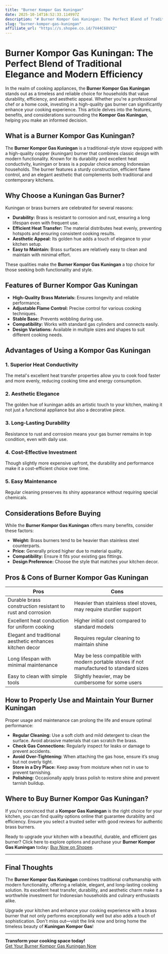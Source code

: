 ```yaml
---
title: "Burner Kompor Gas Kuningan"
date: 2025-10-14T16:52:33.114997Z
description: "# Burner Kompor Gas Kuningan: The Perfect Blend of Traditional Elegance and Modern Efficiency..."
slug: "burner-kompor-gas-kuningan"
affiliate_url: "https://s.shopee.co.id/7V44C68VX2"
---
```

# Burner Kompor Gas Kuningan: The Perfect Blend of Traditional Elegance and Modern Efficiency

In the realm of cooking appliances, the **Burner Kompor Gas Kuningan** stands out as a timeless and reliable choice for households that value durability, efficiency, and aesthetic appeal. Whether you're a professional chef or a home cook, investing in a high-quality gas burner can significantly enhance your cooking experience. This article delves into the features, benefits, and considerations surrounding the **Kompor Gas Kuningan**, helping you make an informed decision.

## What is a Burner Kompor Gas Kuningan?

The **Burner Kompor Gas Kuningan** is a traditional-style stove equipped with a high-quality copper (kuningan) burner that combines classic design with modern functionality. Known for its durability and excellent heat conductivity, kuningan or brass is a popular choice among Indonesian households. The burner features a sturdy construction, efficient flame control, and an elegant aesthetic that complements both traditional and contemporary kitchens.

## Why Choose a Kuningan Gas Burner?

Kuningan or brass burners are celebrated for several reasons:

- **Durability:** Brass is resistant to corrosion and rust, ensuring a long lifespan even with frequent use.
- **Efficient Heat Transfer:** The material distributes heat evenly, preventing hotspots and ensuring consistent cooking results.
- **Aesthetic Appeal:** Its golden hue adds a touch of elegance to your kitchen setup.
- **Easy to Maintain:** Brass surfaces are relatively easy to clean and maintain with minimal effort.

These qualities make the **Burner Kompor Gas Kuningan** a top choice for those seeking both functionality and style.

## Features of Burner Kompor Gas Kuningan

- **High-Quality Brass Materials:** Ensures longevity and reliable performance.
- **Adjustable Flame Control:** Precise control for various cooking techniques.
- **Stable Base:** Prevents wobbling during use.
- **Compatibility:** Works with standard gas cylinders and connects easily.
- **Design Variations:** Available in multiple sizes and shapes to suit different cooking needs.

## Advantages of Using a Kompor Gas Kuningan

### 1. Superior Heat Conductivity

The metal's excellent heat transfer properties allow you to cook food faster and more evenly, reducing cooking time and energy consumption.

### 2. Aesthetic Elegance

The golden hue of kuningan adds an artistic touch to your kitchen, making it not just a functional appliance but also a decorative piece.

### 3. Long-Lasting Durability

Resistance to rust and corrosion means your gas burner remains in top condition, even with daily use.

### 4. Cost-Effective Investment

Though slightly more expensive upfront, the durability and performance make it a cost-efficient choice over time.

### 5. Easy Maintenance

Regular cleaning preserves its shiny appearance without requiring special chemicals.

## Considerations Before Buying

While the **Burner Kompor Gas Kuningan** offers many benefits, consider these factors:

- **Weight:** Brass burners tend to be heavier than stainless steel counterparts.
- **Price:** Generally priced higher due to material quality.
- **Compatibility:** Ensure it fits your existing gas fittings.
- **Design Preference:** Choose the style that matches your kitchen decor.

## Pros & Cons of Burner Kompor Gas Kuningan

| **Pros** | **Cons** |
| --- | --- |
| Durable brass construction resistant to rust and corrosion | Heavier than stainless steel stoves, may require sturdier support |
| Excellent heat conduction for uniform cooking | Higher initial cost compared to standard models |
| Elegant and traditional aesthetic enhances kitchen decor | Requires regular cleaning to maintain shine |
| Long lifespan with minimal maintenance | May be less compatible with modern portable stoves if not manufactured to standard sizes |
| Easy to clean with simple tools | Slightly heavier, may be cumbersome for some users |

## How to Properly Use and Maintain Your Burner Kuningan

Proper usage and maintenance can prolong the life and ensure optimal performance:

- **Regular Cleaning:** Use a soft cloth and mild detergent to clean the surface. Avoid abrasive materials that can scratch the brass.
- **Check Gas Connections:** Regularly inspect for leaks or damage to prevent accidents.
- **Avoid Over-Tightening:** When attaching the gas hose, ensure it’s snug but not overly tight.
- **Store in a Dry Place:** Keep away from moisture when not in use to prevent tarnishing.
- **Polishing:** Occasionally apply brass polish to restore shine and prevent tarnish buildup.

## Where to Buy Burner Kompor Gas Kuningan?

If you're convinced that a **Kompor Gas Kuningan** is the right choice for your kitchen, you can find quality options online that guarantee durability and efficiency. Ensure you select a trusted seller with good reviews for authentic brass burners.

Ready to upgrade your kitchen with a beautiful, durable, and efficient gas burner? Click here to explore options and purchase your **Burner Kompor Gas Kuningan** today: [Buy Now on Shopee](https://s.shopee.co.id/7V44C68VX2).

---

## Final Thoughts

The **Burner Kompor Gas Kuningan** combines traditional craftsmanship with modern functionality, offering a reliable, elegant, and long-lasting cooking solution. Its excellent heat transfer, durability, and aesthetic charm make it a worthwhile investment for Indonesian households and culinary enthusiasts alike.

Upgrade your kitchen and enhance your cooking experience with a brass burner that not only performs exceptionally well but also adds a touch of sophistication. Don't miss out—visit the link now and bring home the timeless beauty of **Kuningan Kompor Gas**!

---

**Transform your cooking space today!**  
[Get Your Burner Kompor Gas Kuningan Now](https://s.shopee.co.id/7V44C68VX2)